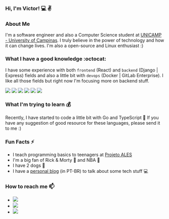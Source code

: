 ### Hi, I'm Victor! :computer: :v:

### About Me

I'm a software engineer and also a Computer Science student at [UNICAMP - University of Campinas](https://www.unicamp.br/unicamp/). I truly believe in the power of technology and how it can change lives. I'm also a open-source and Linux enthusiast :)

### What I have a good knowledge :octocat:

I have some experience with both `frontend` (React) and `backend` (Django | Express) fields and also a little bit with `devops` (Docker | GitLab Enterprise). I like all those fields but right now I'm focusing more on backend stuff.

![](https://img.shields.io/badge/-React-informational?style=flat&logo=react&color=222)
![](https://img.shields.io/badge/-Django-informational?style=flat&logo=django&logoColor=white&color=092e20)
![](https://img.shields.io/badge/-Node.js-informational?style=flat&logo=node.js&logoColor=white&color=339933)
![](https://img.shields.io/badge/-Docker-informational?style=flat&logo=docker&logoColor=white&color=2496ed)
![](https://img.shields.io/badge/-DigitalOcean-informational?style=flat&logo=digitalocean&logoColor=white&color=0080ff)
![](https://img.shields.io/badge/-VSCode-informational?style=flat&logo=visual-studio-code&logoColor=white&color=007acc)

### What I'm trying to learn :moneybag:

Recently, I have started to code a little bit with Go and TypeScript :rocket: If you have any suggestion of good resource for these languages, please send it to me :)


### Fun Facts ⚡
- I teach programming basics to teenagers at [Projeto ALES](https://projetoales.org) 
- I'm a big fan of Rick & Morty :cucumber: and NBA :basketball:
- I have 2 dogs :dog:
- I have a [personal blog](https://vpalmerini.github.io/blog) (in PT-BR) to talk about some tech stuff :computer:

### How to reach me 📫
- [![](https://img.shields.io/badge/-LinkedIn-informational?style=flat&logo=linkedin)](https://www.linkedin.com/in/victorpalmerini/)
- [![](https://img.shields.io/badge/-StackOverflow-informational?style=flat&logo=stackoverflow&color=222)](https://stackoverflow.com/users/11933925/vpalmerini)
- ![](https://img.shields.io/badge/-victorpalmerini@gmail.com-informational?style=flat&logo=gmail&color=fff)
